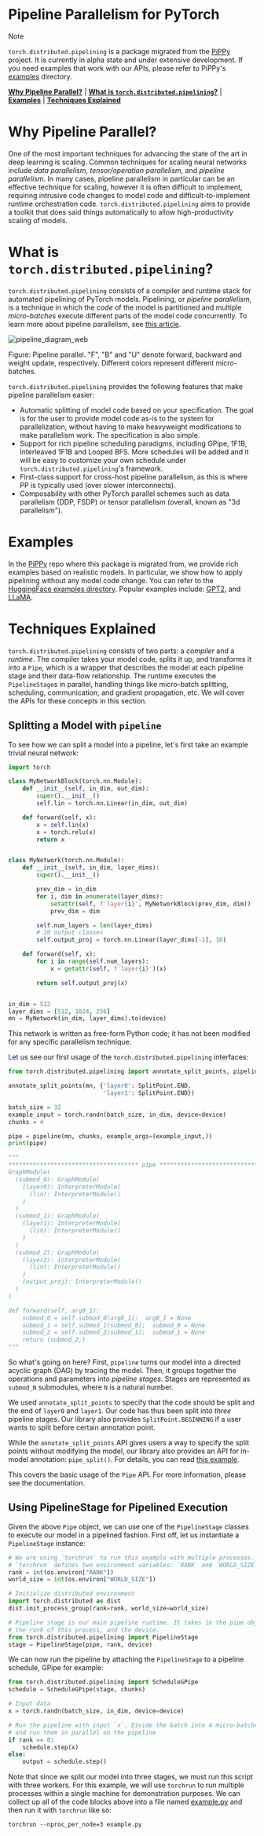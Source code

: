 # Pipeline Parallelism for PyTorch

> [!NOTE]
> `torch.distributed.pipelining` is a package migrated from the [PiPPy](https://github.com/pytorch/PiPPy) project. It is currently in alpha state and under extensive development. If you need examples that work with our APIs, please refer to PiPPy's [examples](https://github.com/pytorch/PiPPy/tree/main/examples) directory.

[**Why Pipeline Parallel?**](#why-pipeline-parallel)
| [**What is `torch.distributed.pipelining`?**](#what-is-torchdistributedpipelining)
| [**Examples**](#examples)
| [**Techniques Explained**](#techniques-explained)

# Why Pipeline Parallel?

One of the most important techniques for advancing the state of the art in deep learning is scaling. Common techniques for scaling neural networks include _data parallelism_, _tensor/operation parallelism_, and _pipeline parallelism_. In many cases, pipeline parallelism in particular can be an effective technique for scaling, however it is often difficult to implement, requiring intrusive code changes to model code and difficult-to-implement runtime orchestration code. `torch.distributed.pipelining` aims to provide a toolkit that does said things automatically to allow high-productivity scaling of models.

# What is `torch.distributed.pipelining`?

`torch.distributed.pipelining` consists of a compiler and runtime stack for automated pipelining of PyTorch models. Pipelining, or _pipeline parallelism_, is a technique in which the _code_ of the model is partitioned and multiple _micro-batches_ execute different parts of the model code concurrently. To learn more about pipeline parallelism, see [this article](https://www.deepspeed.ai/tutorials/pipeline/).

![pipeline_diagram_web](https://github.com/pytorch/PiPPy/assets/6676466/c93e2fe7-1cd4-49a2-9fd8-231ec9905e0c)

Figure: Pipeline parallel. "F", "B" and "U" denote forward, backward and weight update, respectively. Different colors represent different micro-batches.

`torch.distributed.pipelining` provides the following features that make pipeline parallelism easier:

* Automatic splitting of model code based on your specification. The goal is for the user to provide model code as-is to the system for parallelization, without having to make heavyweight modifications to make parallelism work. The specification is also simple.
* Support for rich pipeline scheduling paradigms, including GPipe, 1F1B, Interleaved 1F1B and Looped BFS. More schedules will be added and it will be easy to customize your own schedule under `torch.distributed.pipelining`'s framework.
* First-class support for cross-host pipeline parallelism, as this is where PP is typically used (over slower interconnects).
* Composability with other PyTorch parallel schemes such as data parallelism (DDP, FSDP) or tensor  parallelism (overall, known as "3d parallelism").

# Examples

In the [PiPPy](https://github.com/pytorch/PiPPy) repo where this package is migrated from, we provide rich examples based on realistic models. In particular, we show how to apply pipelining without any model code change. You can refer to the [HuggingFace examples directory](https://github.com/pytorch/PiPPy/tree/main/examples/huggingface). Popular examples include: [GPT2](https://github.com/pytorch/PiPPy/tree/main/examples/huggingface/pippy_gpt2.py), and [LLaMA](https://github.com/pytorch/PiPPy/tree/main/examples/llama).

# Techniques Explained

`torch.distributed.pipelining` consists of two parts: a _compiler_ and a _runtime_. The compiler takes your model code, splits it up, and transforms it into a `Pipe`, which is a wrapper that describes the model at each pipeline stage and their data-flow relationship. The runtime executes the `PipelineStage`s in parallel, handling things like micro-batch splitting, scheduling, communication, and gradient propagation, etc. We will cover the APIs for these concepts in this section.

## Splitting a Model with `pipeline`

To see how we can split a model into a pipeline, let's first take an example trivial neural network:

```python
import torch

class MyNetworkBlock(torch.nn.Module):
    def __init__(self, in_dim, out_dim):
        super().__init__()
        self.lin = torch.nn.Linear(in_dim, out_dim)

    def forward(self, x):
        x = self.lin(x)
        x = torch.relu(x)
        return x


class MyNetwork(torch.nn.Module):
    def __init__(self, in_dim, layer_dims):
        super().__init__()

        prev_dim = in_dim
        for i, dim in enumerate(layer_dims):
            setattr(self, f'layer{i}', MyNetworkBlock(prev_dim, dim))
            prev_dim = dim

        self.num_layers = len(layer_dims)
        # 10 output classes
        self.output_proj = torch.nn.Linear(layer_dims[-1], 10)

    def forward(self, x):
        for i in range(self.num_layers):
            x = getattr(self, f'layer{i}')(x)

        return self.output_proj(x)


in_dim = 512
layer_dims = [512, 1024, 256]
mn = MyNetwork(in_dim, layer_dims).to(device)
```

This network is written as free-form Python code; it has not been modified for any specific parallelism technique.

Let us see our first usage of the `torch.distributed.pipelining` interfaces:

```python
from torch.distributed.pipelining import annotate_split_points, pipeline, Pipe, SplitPoint

annotate_split_points(mn, {'layer0': SplitPoint.END,
                           'layer1': SplitPoint.END})

batch_size = 32
example_input = torch.randn(batch_size, in_dim, device=device)
chunks = 4

pipe = pipeline(mn, chunks, example_args=(example_input,))
print(pipe)

"""
************************************* pipe *************************************
GraphModule(
  (submod_0): GraphModule(
    (layer0): InterpreterModule(
      (lin): InterpreterModule()
    )
  )
  (submod_1): GraphModule(
    (layer1): InterpreterModule(
      (lin): InterpreterModule()
    )
  )
  (submod_2): GraphModule(
    (layer2): InterpreterModule(
      (lin): InterpreterModule()
    )
    (output_proj): InterpreterModule()
  )
)

def forward(self, arg8_1):
    submod_0 = self.submod_0(arg8_1);  arg8_1 = None
    submod_1 = self.submod_1(submod_0);  submod_0 = None
    submod_2 = self.submod_2(submod_1);  submod_1 = None
    return (submod_2,)
"""
```

So what's going on here? First, `pipeline` turns our model into a directed acyclic graph (DAG) by tracing the model. Then, it groups together the operations and parameters into _pipeline stages_. Stages are represented as `submod_N` submodules, where `N` is a natural number.

We used `annotate_split_points` to specify that the code should be split and the end of `layer0` and `layer1`. Our code has thus been split into _three_ pipeline stages. Our library also provides `SplitPoint.BEGINNING` if a user wants to split before certain annotation point.

While the `annotate_split_points` API gives users a way to specify the split points without modifying the model, our library also provides an API for in-model annotation: `pipe_split()`. For details, you can read [this example](https://github.com/pytorch/PiPPy/blob/main/test/test_pipe.py).

This covers the basic usage of the `Pipe` API. For more information, please see the documentation.

<!-- (TODO: link to docs when live) -->

## Using PipelineStage for Pipelined Execution

Given the above `Pipe` object, we can use one of the `PipelineStage` classes to execute our model in a pipelined fashion. First off, let us instantiate a `PipelineStage` instance:

```python
# We are using `torchrun` to run this example with multiple processes.
# `torchrun` defines two environment variables: `RANK` and `WORLD_SIZE`.
rank = int(os.environ["RANK"])
world_size = int(os.environ["WORLD_SIZE"])

# Initialize distributed environment
import torch.distributed as dist
dist.init_process_group(rank=rank, world_size=world_size)

# Pipeline stage is our main pipeline runtime. It takes in the pipe object,
# the rank of this process, and the device.
from torch.distributed.pipelining import PipelineStage
stage = PipelineStage(pipe, rank, device)
```

We can now run the pipeline by attaching the `PipelineStage` to a pipeline schedule, GPipe for example:

```python
from torch.distributed.pipelining import ScheduleGPipe
schedule = ScheduleGPipe(stage, chunks)

# Input data
x = torch.randn(batch_size, in_dim, device=device)

# Run the pipeline with input `x`. Divide the batch into 4 micro-batches
# and run them in parallel on the pipeline
if rank == 0:
    schedule.step(x)
else:
    output = schedule.step()
```

Note that since we split our model into three stages, we must run this script with three workers. For this example, we will use `torchrun` to run multiple processes within a single machine for demonstration purposes. We can collect up all of the code blocks above into a file named [example.py](https://github.com/pytorch/PiPPy/tree/main/examples/basic) and then run it with `torchrun` like so:

```
torchrun --nproc_per_node=3 example.py
```
